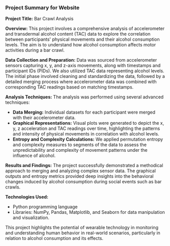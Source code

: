 ### Project Summary for Website

**Project Title:** Bar Crawl Analysis

**Overview:**
This project involves a comprehensive analysis of accelerometer and transdermal alcohol content (TAC) data to explore the correlation between participants' physical movements and their alcohol consumption levels. The aim is to understand how alcohol consumption affects motor activities during a bar crawl.

**Data Collection and Preparation:**
Data was sourced from accelerometer sensors capturing x, y, and z-axis movements, along with timestamps and participant IDs (PIDs). We also utilized TAC data representing alcohol levels. The initial phase involved cleaning and standardizing the data, followed by a detailed merging process where accelerometer data was combined with corresponding TAC readings based on matching timestamps.

**Analysis Techniques:**
The analysis was performed using several advanced techniques:
- **Data Merging:** Individual datasets for each participant were merged with their accelerometer data.
- **Graphical Representations:** Visual plots were generated to depict the x, y, z acceleration and TAC readings over time, highlighting the patterns and intensity of physical movements in correlation with alcohol levels.
- **Entropy and Complexity Calculations:** We applied permutation entropy and complexity measures to segments of the data to assess the unpredictability and complexity of movement patterns under the influence of alcohol.

**Results and Findings:**
The project successfully demonstrated a methodical approach to merging and analyzing complex sensor data. The graphical outputs and entropy metrics provided deep insights into the behavioral changes induced by alcohol consumption during social events such as bar crawls.

**Technologies Used:**
- Python programming language
- Libraries: NumPy, Pandas, Matplotlib, and Seaborn for data manipulation and visualization.

This project highlights the potential of wearable technology in monitoring and understanding human behavior in real-world scenarios, particularly in relation to alcohol consumption and its effects.
